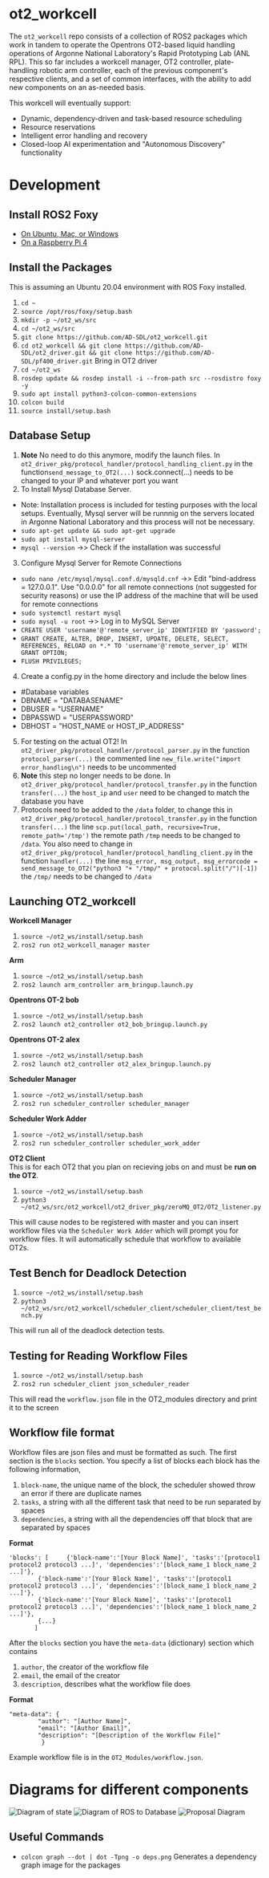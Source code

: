 # ot2_workcell

The `ot2_workcell` repo consists of a collection of ROS2 packages which work in tandem to operate the Opentrons OT2-based liquid handling operations of Argonne National Laboratory's Rapid Prototyping Lab (ANL RPL).
This so far includes a workcell manager, OT2 controller, plate-handling robotic arm controller, each of the previous component's respective clients, and a set of common interfaces, with the ability to add new components on an as-needed basis.

This workcell will eventually support:
* Dynamic, dependency-driven and task-based resource scheduling
* Resource reservations
* Intelligent error handling and recovery
* Closed-loop AI experimentation and "Autonomous Discovery" functionality

# Development

## Install ROS2 Foxy

* [On Ubuntu, Mac, or Windows](https://docs.ros.org/en/foxy/Installation.html)
* [On a Raspberry Pi 4](https://roboticsbackend.com/install-ros2-on-raspberry-pi/)

## Install the Packages

This is assuming an Ubuntu 20.04 environment with ROS Foxy installed.

1. `cd ~`
2. `source /opt/ros/foxy/setup.bash`
3. `mkdir -p ~/ot2_ws/src`
4. `cd ~/ot2_ws/src`
5. `git clone https://github.com/AD-SDL/ot2_workcell.git`
6. `cd ot2_workcell && git clone https://github.com/AD-SDL/ot2_driver.git && git clone https://github.com/AD-SDL/pf400_driver.git` Bring in OT2 driver  
7. `cd ~/ot2_ws`
8. `rosdep update && rosdep install -i --from-path src --rosdistro foxy -y`
9. `sudo apt install python3-colcon-common-extensions`
10. `colcon build`
11. `source install/setup.bash`

## Database Setup 
1. **Note** No need to do this anymore, modify the launch files. In `ot2_driver_pkg/protocol_handler/protocol_handling_client.py` in the function`send_message_to_OT2(...)` sock.connect(...) needs to be changed to your IP and whatever port you want 
2. To Install Mysql Database Server.
* Note: Installation process is included for testing purposes with the local setups. Eventually, Mysql server will be runnnig on the servers located in Argonne National Laboratory and this process will not be necessary. 
* `sudo apt-get update && sudo apt-get upgrade`
* `sudo apt install mysql-server`
* `mysql --version` ->> Check if the installation was successful
3. Configure Mysql Server for Remote Connections
* `sudo nano /etc/mysql/mysql.conf.d/mysqld.cnf` ->> Edit "bind-address = 127.0.0.1". Use "0.0.0.0" for all remote connections (not suggested for security reasons) or use the IP address of the machine that will be used for remote connections 
* `sudo systemctl restart mysql`
* `sudo mysql -u root` ->> Log in to MySQL Server
* `CREATE USER 'username'@'remote_server_ip' IDENTIFIED BY 'password';` 
* `GRANT CREATE, ALTER, DROP, INSERT, UPDATE, DELETE, SELECT, REFERENCES, RELOAD on *.* TO 'username'@'remote_server_ip' WITH GRANT OPTION;`
* `FLUSH PRIVILEGES;`
4. Create a config.py in the home directory and include the below lines
* #Database variables
* DBNAME = "DATABASENAME"
* DBUSER = "USERNAME"
* DBPASSWD = "USERPASSWORD"
* DBHOST = "HOST_NAME or HOST_IP_ADDRESS"
5. For testing on the actual OT2! In `ot2_driver_pkg/protocol_handler/protocol_parser.py` in the function `protocol_parser(...)` the commented line `new_file.write("import error_handling\n")` needs to be uncommented 
6. **Note** this step no longer needs to be done. In `ot2_driver_pkg/protocol_handler/protocol_transfer.py` in the function `transfer(...)` the `host_ip` and `user` need to be changed to match the database you have 
7. Protocols need to be added to the `/data` folder, to change this in `ot2_driver_pkg/protocol_handler/protocol_transfer.py` in the function `transfer(...)` the line `scp.put(local_path, recursive=True, remote_path='/tmp')` the remote path `/tmp` needs to be changed to `/data`. You also need to change in `ot2_driver_pkg/protocol_handler/protocol_handling_client.py` in the function `handler(...)` the line `msg_error, msg_output, msg_errorcode = send_message_to_OT2("python3 "+ "/tmp/" + protocol.split("/")[-1])` the `/tmp/` needs to be changed to `/data`

## Launching OT2_workcell

**Workcell Manager**
1. `source ~/ot2_ws/install/setup.bash`
2. `ros2 run ot2_workcell_manager master`

**Arm**
1. `source ~/ot2_ws/install/setup.bash`
2. `ros2 launch arm_controller arm_bringup.launch.py`

**Opentrons OT-2 bob**
1. `source ~/ot2_ws/install/setup.bash`
2. `ros2 launch ot2_controller ot2_bob_bringup.launch.py`

**Opentrons OT-2 alex**
1. `source ~/ot2_ws/install/setup.bash`
2. `ros2 launch ot2_controller ot2_alex_bringup.launch.py`

**Scheduler Manager**
1. `source ~/ot2_ws/install/setup.bash`
2. `ros2 run scheduler_controller scheduler_manager`

**Scheduler Work Adder**
1. `source ~/ot2_ws/install/setup.bash`
2. `ros2 run scheduler_controller scheduler_work_adder`

**OT2 Client**  
This is for each OT2 that you plan on recieving jobs on and must be **run on the OT2**.
1. `source ~/ot2_ws/install/setup.bash`
2. `python3 ~/ot2_ws/src/ot2_workcell/ot2_driver_pkg/zeroMQ_OT2/OT2_listener.py`

This will cause nodes to be registered with master and you can insert workflow files via the `Scheduler Work Adder` which will prompt you for workflow files. It will automatically schedule 
that workflow to available OT2s.

## Test Bench for Deadlock Detection 
1. `source ~/ot2_ws/install/setup.bash`
2. `python3 ~/ot2_ws/src/ot2_workcell/scheduler_client/scheduler_client/test_bench.py`

This will run all of the deadlock detection tests.

## Testing for Reading Workflow Files
1. `source ~/ot2_ws/install/setup.bash`
2. `ros2 run scheduler_client json_scheduler_reader`  

This will read the `workflow.json` file in the OT2_modules directory and print it to the screen 

## Workflow file format 

Workflow files are json files and must be formatted as such. The first section is the `blocks` section. You specify a list of blocks each block has the following information, 
1. `block-name`, the unique name of the block, the scheduler showed throw an error if there are duplicate names
2. `tasks`, a string with all the different task that need to be run separated by spaces 
3. `dependencies`, a string with all the dependencies off that block that are separated by spaces  

**Format** 
```
'blocks': [ 	{'block-name':'[Your Block Name]', 'tasks':'[protocol1 protocol2 protocol3 ...]', 'dependencies':'[block_name_1 block_name_2 ...]'},
		{'block-name':'[Your Block Name]', 'tasks':'[protocol1 protocol2 protocol3 ...]', 'dependencies':'[block_name_1 block_name_2 ...]'},
		{'block-name':'[Your Block Name]', 'tasks':'[protocol1 protocol2 protocol3 ...]', 'dependencies':'[block_name_1 block_name_2 ...]'},
		{...}
	   ]
```

After the `blocks` section you have the `meta-data` (dictionary) section which contains 
1. `author`, the creator of the workflow file
2. `email`, the email of the creator 
3. `description`, describes what the workflow file does  

**Format**
```
"meta-data": {
		"author": "[Author Name]",
		"email": "[Author Email]", 
		"description": "[Description of the Workflow File]"
	     }    
```  
Example workflow file is in the `OT2_Modules/workflow.json`.

# Diagrams for different components
![Diagram of state](https://raw.githubusercontent.com/AD-SDL/ot2_workcell/master/Diagrams/stateot2_diagram.png)
![Diagram of ROS to Database](https://raw.githubusercontent.com/AD-SDL/ot2_workcell/master/Diagrams/protocol_handling_diagram.png)
![Proposal Diagram](https://raw.githubusercontent.com/AD-SDL/ot2_workcell/master/Diagrams/Proposal.png)


## Useful Commands 
* `colcon graph --dot | dot -Tpng -o deps.png` Generates a dependency graph image for the packages
